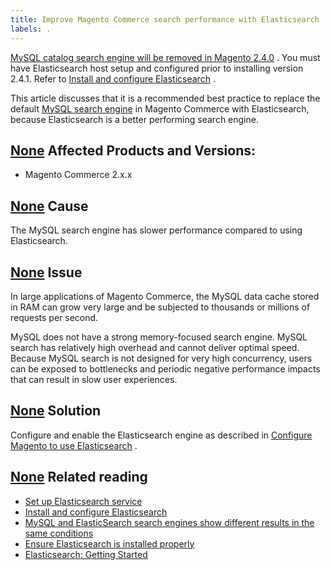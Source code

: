 ```yaml
---
title: Improve Magento Commerce search performance with Elasticsearch
labels: .
---
```


 [MySQL catalog search engine will be removed in Magento 2.4.0](https://support.magento.com/hc/en-us/articles/360043144271-MySQL-catalog-search-engine-will-be-removed-in-all-versions-of-Magento-2-4-0) . You must have Elasticsearch host setup and configured prior to installing version 2.4.1. Refer to [Install and configure Elasticsearch](https://devdocs.magento.com/guides/v2.3/config-guide/elasticsearch/es-overview.html) .

This article discusses that it is a recommended best practice to replace the default [MySQL search engine](https://support.magento.com/hc/en-us/articles/360043144271-MySQL-catalog-search-engine-will-be-removed-in-all-versions-of-Magento-2-4-0) in Magento Commerce with Elasticsearch, because Elasticsearch is a better performing search engine.

## [None](#affected-products-and-versions) Affected Products and Versions:

* Magento Commerce 2.x.x

## [None](#cause) Cause

The MySQL search engine has slower performance compared to using Elasticsearch.

## [None](#issue) Issue

In large applications of Magento Commerce, the MySQL data cache stored in RAM can grow very large and be subjected to thousands or millions of requests per second.

MySQL does not have a strong memory-focused search engine. MySQL search has relatively high overhead and cannot deliver optimal speed. Because MySQL search is not designed for very high concurrency, users can be exposed to bottlenecks and periodic negative performance impacts that can result in slow user experiences.

## [None](#solution) Solution

Configure and enable the Elasticsearch engine as described in [Configure Magento to use Elasticsearch](https://devdocs.magento.com/guides/v2.2/config-guide/elasticsearch/configure-magento.html) .

## [None](#related-reading) Related reading

* [Set up Elasticsearch service](https://devdocs.magento.com/cloud/project/project-conf-files_services-elastic.html)
* [Install and configure Elasticsearch](https://devdocs.magento.com/guides/v2.3/config-guide/elasticsearch/es-overview.html)
* [MySQL and ElasticSearch search engines show different results in the same conditions](https://support.magento.com/hc/en-us/articles/360025244171)
* [Ensure Elasticsearch is installed properly](https://support.magento.com/hc/en-us/articles/360034939312)
* [Elasticsearch: Getting Started](https://www.elastic.co/webinars/getting-started-elasticsearch)

